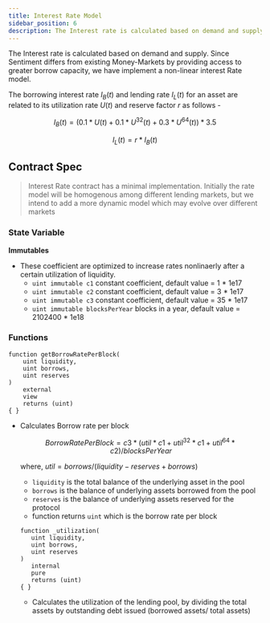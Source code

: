 ```yaml
---
title: Interest Rate Model
sidebar_position: 6
description: The Interest rate is calculated based on demand and supply
---
```


The Interest rate is calculated based on demand and supply. Since Sentiment
differs from existing Money-Markets by providing access to greater borrow
capacity, we have implement a non-linear interest Rate model.

The borrowing interest rate​ $I_B(t)$ and lending rate $I_L(t)$ for an asset
are related to its utilization rate $U(t)$ and reserve factor $r$ as follows -

$$
I_B(t) = (0.1 * U(t) + 0.1 * U^{32}(t) + 0.3 * U^{64}(t)) * 3.5
$$

$$
I_L(t) = r * I_B(t)
$$

## Contract Spec

> Interest Rate contract has a minimal implementation. Initially the rate model will be homogenous among different lending markets, but we intend to add a more dynamic model which may evolve over different markets

### State Variable

**Immutables**

- These coefficient are optimized to increase rates nonlinaerly after a certain utilization of liquidity.
  - `uint immutable c1` constant coefficient, default value = 1 \* 1e17
  - `uint immutable c2` constant coefficient, default value = 3 \* 1e17
  - `uint immutable c3` constant coefficient, default value = 35 \* 1e17
  - `uint immutable blocksPerYear` blocks in a year, default value = 2102400 \* 1e18

### Functions

```sol
function getBorrowRatePerBlock(
    uint liquidity,
    uint borrows,
    uint reserves
)
    external
    view
    returns (uint)
{ }
```

- Calculates Borrow rate per block

  $$
  Borrow Rate Per Block =
  c3 * (util * c1 + util^{32} * c1 + util^{64} * c2) / blocksPerYear
  $$

  where, $util = borrows / (liquidity - reserves + borrows)$

  - `liquidity` is the total balance of the underlying asset in the pool
  - `borrows` is the balance of underlying assets borrowed from the pool
  - `reserves` is the balance of underlying assets reserved for the protocol
  - function returns `uint` which is the borrow rate per block

  ```sol
  function _utilization(
     uint liquidity,
     uint borrows,
     uint reserves
  )
     internal
     pure
     returns (uint)
  { }
  ```

  - Calculates the utilization of the lending pool, by dividing the total assets
    by outstanding debt issued (borrowed assets/ total assets)
